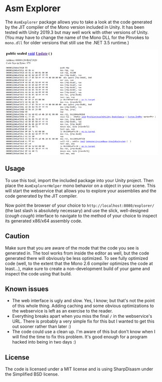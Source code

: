 # Asm Explorer
The `AsmExplorer` package allows you to take a look at the code generated by the JIT compiler of the Mono version included in Unity. It has been tested with Unity 2019.3 but may well work with other versions of Unity. (You may have to change the name of the Mono DLL for the PInvokes to `mono.dll` for older versions that still use the .NET 3.5 runtime.)

![Sample Output](sample-output.PNG)

## Usage
To use this tool, import the included package into your Unity project. Then place the `AsmExplorerHelper` mono behavior on a object in your scene.
This will start the webservice that allows you to explore your assemblies and the code generated by the JIT compiler.

Now point the browser of your choice to `http://localhost:8080/explorer/` (the last slash is absolutely necessary) and use the slick, well-designed (*cough cough*) interface to navigate to the method of your choice to inspect its generated x86/x64 assembly code.

## Caution
Make sure that you are aware of the mode that the code you see is generated in. The tool works from inside the editor as well, but the code generated there will obviously be less optimized. To see fully optimized code (well, to the extent that the Mono 2.6 compiler optimizes the code at least...), make sure to create a non-development build of your game and inspect the code using that build.

## Known issues
 * The web interface is ugly and slow. Yes, I know; but that's not the point of this whole thing. Adding caching and some obvious optimizations to the webservice is left as an exercise to the reader.
 * Everything breaks apart when you miss the final `/` in the webservice's URL. There is probably a very simple fix for this but I wanted to get this out sooner rather than later :)
 * The code could use a clean up. I'm aware of this but don't know when I will find the time to fix this problem. It's good enough for a program hacked into being in two days :)

## License
The code is licensed under a MIT license and is using SharpDisasm under the Simplified BSD license.
